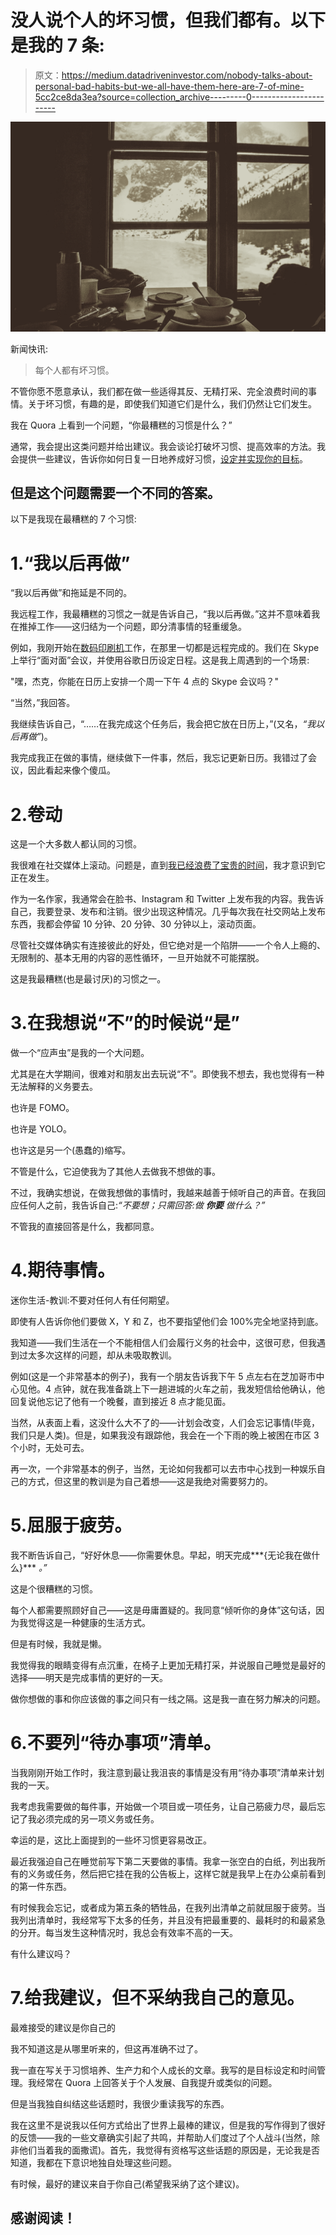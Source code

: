 # 没人说个人的坏习惯，但我们都有。以下是我的 7 条:

> 原文：<https://medium.datadriveninvestor.com/nobody-talks-about-personal-bad-habits-but-we-all-have-them-here-are-7-of-mine-5cc2ce8da3ea?source=collection_archive---------0----------------------->

![](img/c67fadd2d9960679ee0d27c4bd499052.png)

新闻快讯:

> 每个人都有坏习惯。

不管你愿不愿意承认，我们都在做一些适得其反、无精打采、完全浪费时间的事情。关于坏习惯，有趣的是，即使我们知道它们是什么，我们仍然让它们发生。

我在 Quora 上看到一个问题，“你最糟糕的习惯是什么？”

通常，我会提出这类问题并给出建议。我会谈论打破坏习惯、提高效率的方法。我会提供一些建议，告诉你如何日复一日地养成好习惯，[设定并实现你的目标](https://medium.com/@mrjackmartin/heres-how-to-pinpoint-the-habits-you-need-to-reach-your-goals-ede79782b4ed)。

## 但是这个问题需要一个不同的答案。

以下是我现在最糟糕的 7 个习惯:

# 1.“我以后再做”

“我以后再做”和拖延是不同的。

我远程工作，我最糟糕的习惯之一就是告诉自己，“我以后再做。”这并不意味着我在推掉工作——这归结为一个问题，即分清事情的轻重缓急。

例如，我刚开始在[数码印刷机](http://www.digitalpress.com/)工作，在那里一切都是远程完成的。我们在 Skype 上举行“面对面”会议，并使用谷歌日历设定日程。这是我上周遇到的一个场景:

"嘿，杰克，你能在日历上安排一个周一下午 4 点的 Skype 会议吗？"

“当然，”我回答。

我继续告诉自己，“……在我完成这个任务后，我会把它放在日历上，”(又名，*“我以后再做”*)。

我完成我正在做的事情，继续做下一件事，然后，我忘记更新日历。我错过了会议，因此看起来像个傻瓜。

# 2.卷动

这是一个大多数人都认同的习惯。

我很难在社交媒体上滚动。问题是，直到[我已经浪费了宝贵的时间](https://medium.com/@mrjackmartin/if-you-want-to-be-productive-on-the-internet-ask-yourself-this-1-question-f21ecc1d1634)，我才意识到它正在发生。

作为一名作家，我通常会在脸书、Instagram 和 Twitter 上发布我的内容。我告诉自己，我要登录、发布和注销。很少出现这种情况。几乎每次我在社交网站上发布东西，我都会停留 10 分钟、20 分钟、30 分钟以上，滚动页面。

尽管社交媒体确实有连接彼此的好处，但它绝对是一个陷阱——一个令人上瘾的、无限制的、基本无用的内容的恶性循环，一旦开始就不可能摆脱。

这是我最糟糕(也是最讨厌)的习惯之一。

# 3.在我想说“不”的时候说“是”

做一个“应声虫”是我的一个大问题。

尤其是在大学期间，很难对和朋友出去玩说“不”。即使我不想去，我也觉得有一种无法解释的义务要去。

也许是 FOMO。

也许是 YOLO。

也许这是另一个(愚蠢的)缩写。

不管是什么，它迫使我为了其他人去做我不想做的事。

不过，我确实想说，在做我想做的事情时，我越来越善于倾听自己的声音。在我回应任何人之前，我告诉自己:*“不要想；只需回答:做* ***你要*** *做什么？”*

不管我的直接回答是什么，我都同意。

# 4.期待事情。

迷你生活-教训:不要对任何人有任何期望。

即使有人告诉你他们要做 X，Y 和 Z，也不要指望他们会 100%完全地坚持到底。

我知道——我们生活在一个不能相信人们会履行义务的社会中，这很可悲，但我遇到过太多次这样的问题，却从未吸取教训。

例如(这是一个非常基本的例子)，我有一个朋友告诉我下午 5 点左右在芝加哥市中心见他。4 点钟，就在我准备跳上下一趟进城的火车之前，我发短信给他确认，他回复说他忘记了他有一个晚餐，直到接近 8 点才能见面。

当然，从表面上看，这没什么大不了的——计划会改变，人们会忘记事情(毕竟，我们只是人类)。但是，如果我没有跟踪他，我会在一个下雨的晚上被困在市区 3 个小时，无处可去。

再一次，一个非常基本的例子，当然，无论如何我都可以去市中心找到一种娱乐自己的方式，但这里的教训是为自己着想——这是我绝对需要努力的。

# 5.屈服于疲劳。

我不断告诉自己，“好好休息——你需要休息。早起，明天完成***{无论我在做什么}*** *。”*

这是个很糟糕的习惯。

每个人都需要照顾好自己——这是毋庸置疑的。我同意“倾听你的身体”这句话，因为我觉得这是一种健康的生活方式。

但是有时候，我就是懒。

我觉得我的眼睛变得有点沉重，在椅子上更加无精打采，并说服自己睡觉是最好的选择——明天是完成事情的更好的一天。

做你想做的事和你应该做的事之间只有一线之隔。这是我一直在努力解决的问题。

# 6.不要列“待办事项”清单。

当我刚刚开始工作时，我注意到最让我沮丧的事情是没有用“待办事项”清单来计划我的一天。

我考虑我需要做的每件事，开始做一个项目或一项任务，让自己筋疲力尽，最后忘记了我必须完成的另一项义务或任务。

幸运的是，这比上面提到的一些坏习惯更容易改正。

最近我强迫自己在睡觉前写下第二天要做的事情。我拿一张空白的白纸，列出我所有的义务或任务，然后把它挂在我的公告板上，这样它就是我早上在办公桌前看到的第一件东西。

有时候我会忘记，或者成为第五条的牺牲品，在我列出清单之前就屈服于疲劳。当我列出清单时，我经常写下太多的任务，并且没有把最重要的、最耗时的和最紧急的分开。每当发生这种情况时，我总会有效率不高的一天。

有什么建议吗？

# 7.给我建议，但不采纳我自己的意见。

最难接受的建议是你自己的

我不知道这是从哪里听来的，但这再准确不过了。

我一直在写关于习惯培养、生产力和个人成长的文章。我写的是目标设定和时间管理。我经常在 Quora 上回答关于个人发展、自我提升或类似的问题。

但是当我独自纠结这些话题时，我很少重读我写的东西。

我在这里不是说我以任何方式给出了世界上最棒的建议，但是我的写作得到了很好的反馈——我的一些文章确实引起了共鸣，并帮助人们度过了个人战斗(当然，除非他们当着我的面撒谎)。首先，我觉得有资格写这些话题的原因是，无论我是否知道，我都在下意识地独自处理这些问题。

有时候，最好的建议来自于你自己(希望我采纳了这个建议)。

## 感谢阅读！
